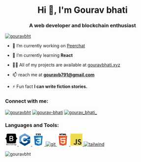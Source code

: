 <h1 align="center">Hi 👋, I'm Gourav bhati</h1>
<h3 align="center">A web developer and blockchain enthusiast</h3>

<p align="left"> <a href="https://twitter.com/gouravbht" target="blank"><img src="https://img.shields.io/twitter/follow/gouravbht?logo=twitter&style=for-the-badge" alt="gouravbht" /></a> </p>

- 🔭 I’m currently working on [Peerchat](https://peerchat.vercel.app/)

- 🌱 I’m currently learning **React**

- 👨‍💻 All of my projects are available at [gouravbhati.xyz](gouravbht.github.io)

- 📫 reach me at **gouravb791@gmail.com**

- ⚡ Fun fact **I can write fiction stories.**

<h3 align="left">Connect with me:</h3>
<p align="left">
<a href="https://twitter.com/gouravbht" target="blank"><img align="center" src="https://raw.githubusercontent.com/rahuldkjain/github-profile-readme-generator/master/src/images/icons/Social/twitter.svg" alt="gouravbht" height="30" width="40" /></a>
<a href="https://linkedin.com/in/gourav-bhati" target="blank"><img align="center" src="https://raw.githubusercontent.com/rahuldkjain/github-profile-readme-generator/master/src/images/icons/Social/linked-in-alt.svg" alt="gourav-bhati" height="30" width="40" /></a>
<a href="https://instagram.com/gourav_bhati_" target="blank"><img align="center" src="https://raw.githubusercontent.com/rahuldkjain/github-profile-readme-generator/master/src/images/icons/Social/instagram.svg" alt="gourav_bhati_" height="30" width="40" /></a>
</p>

<h3 align="left">Languages and Tools:</h3>
<p align="left"> <a href="https://getbootstrap.com" target="_blank" rel="noreferrer"> <img src="https://raw.githubusercontent.com/devicons/devicon/master/icons/bootstrap/bootstrap-plain-wordmark.svg" alt="bootstrap" width="40" height="40"/> </a> <a href="https://www.w3schools.com/cpp/" target="_blank" rel="noreferrer"> <img src="https://raw.githubusercontent.com/devicons/devicon/master/icons/cplusplus/cplusplus-original.svg" alt="cplusplus" width="40" height="40"/> </a> <a href="https://www.w3schools.com/css/" target="_blank" rel="noreferrer"> <img src="https://raw.githubusercontent.com/devicons/devicon/master/icons/css3/css3-original-wordmark.svg" alt="css3" width="40" height="40"/> </a> <a href="https://git-scm.com/" target="_blank" rel="noreferrer"> <img src="https://www.vectorlogo.zone/logos/git-scm/git-scm-icon.svg" alt="git" width="40" height="40"/> </a> <a href="https://www.w3.org/html/" target="_blank" rel="noreferrer"> <img src="https://raw.githubusercontent.com/devicons/devicon/master/icons/html5/html5-original-wordmark.svg" alt="html5" width="40" height="40"/> </a> <a href="https://developer.mozilla.org/en-US/docs/Web/JavaScript" target="_blank" rel="noreferrer"> <img src="https://raw.githubusercontent.com/devicons/devicon/master/icons/javascript/javascript-original.svg" alt="javascript" width="40" height="40"/> </a> <a href="https://tailwindcss.com/" target="_blank" rel="noreferrer"> <img src="https://www.vectorlogo.zone/logos/tailwindcss/tailwindcss-icon.svg" alt="tailwind" width="40" height="40"/> </a> </p>

<p><img align="center" src="https://github-readme-stats.vercel.app/api/top-langs?username=gouravbht&show_icons=true&locale=en&layout=compact" alt="gouravbht" /></p>
